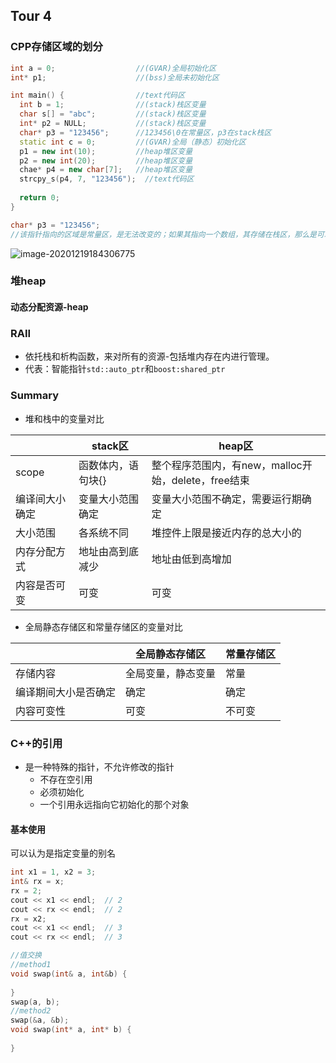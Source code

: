 ## Tour 4

### CPP存储区域的划分

```c++
int a = 0;                  //(GVAR)全局初始化区
int* p1;                    //(bss)全局未初始化区

int main() {                //text代码区
  int b = 1;                //(stack)栈区变量
  char s[] = "abc";         //(stack)栈区变量
  int* p2 = NULL;           //(stack)栈区变量
  char* p3 = "123456";      //123456\0在常量区，p3在stack栈区
  static int c = 0;         //(GVAR)全局（静态）初始化区
  p1 = new int(10);         //heap堆区变量
  p2 = new int(20);         //heap堆区变量
  chae* p4 = new char[7];   //heap堆区变量
  strcpy_s(p4, 7, "123456");  //text代码区
  
  return 0; 
}
```

```c++
char* p3 = "123456";
//该指针指向的区域是常量区，是无法改变的；如果其指向一个数组，其存储在栈区，那么是可以改变的
```

![image-20201219184306775](/Users/yao/Library/Application%20Support/typora-user-images/image-20201219184306775.png)

### 堆heap

#### 动态分配资源-heap

### RAII

- 依托栈和析构函数，来对所有的资源-包括堆内存在内进行管理。
- 代表：智能指针`std::auto_ptr`和`boost:shared_ptr`

 ### Summary

- 堆和栈中的变量对比

|                | stack区            | heap区                                              |
| -------------- | ------------------ | --------------------------------------------------- |
| scope          | 函数体内，语句块{} | 整个程序范围内，有new，malloc开始，delete，free结束 |
| 编译间大小确定 | 变量大小范围确定   | 变量大小范围不确定，需要运行期确定                  |
| 大小范围       | 各系统不同         | 堆控件上限是接近内存的总大小的                      |
| 内存分配方式   | 地址由高到底减少   | 地址由低到高增加                                    |
| 内容是否可变   | 可变               | 可变                                                |

- 全局静态存储区和常量存储区的变量对比

|                      | 全局静态存储区     | 常量存储区 |
| -------------------- | ------------------ | ---------- |
| 存储内容             | 全局变量，静态变量 | 常量       |
| 编译期间大小是否确定 | 确定               | 确定       |
| 内容可变性           | 可变               | 不可变     |

### C++的引用

- 是一种特殊的指针，不允许修改的指针
  - 不存在空引用
  - 必须初始化
  - 一个引用永远指向它初始化的那个对象

#### 基本使用

可以认为是指定变量的别名

```c++
int x1 = 1, x2 = 3;
int& rx = x;
rx = 2;
cout << x1 << endl;  // 2
cout << rx << endl;  // 2
rx = x2;
cout << x1 << endl;  // 3
cout << rx << endl;  // 3
```

```c++
//值交换
//method1
void swap(int& a, int&b) {
  
}
swap(a, b);
//method2
swap(&a, &b);
void swap(int* a, int* b) {
  
}
```

 